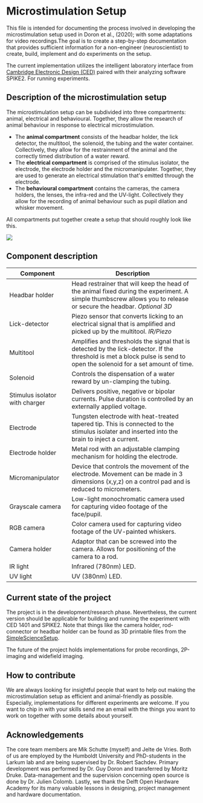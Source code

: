 # Microstimulation Setup
This file is intended for documenting the process involved in developing the microstimulation setup used in Doron et al., (2020); with some adaptations for video recordings.The goal is to create a step-by-step documentation that provides sufficient information for a non-engineer (neuroscientist) to create, build, implement and do experiments on the setup. 

The current implementation utilizes the intelligent laboratory interface from [Cambridge Electronic Design (CED)](https://ced.co.uk/products/spkovin) paired with their analyzing software SPIKE2. For running experiments.

## Description of the microstimulation setup
The microstimulation setup can be subdivided into three compartments: animal, electrical and behavioural. Together, they allow the research of animal behaviour in response to electrical microstimulation.

* The **animal compartment** consists of the headbar holder, the lick detector, the multitool, the solenoid, the tubing and the water container. Collectively, they allow for the restrainment of the animal and the correctly timed distribution of a water reward.
* The **electrical compartment** is comprised of the stimulus isolator, the electrode, the electrode holder and the micromanipulater. Together, they are used to generate an electrical stimulation that's emitted through the electrode.
* The **behavioural compartment** contains the cameras, the camera holders, the lenses, the infra-red and the UV-light. Collectively they allow for the recording of animal behaviour such as pupil dilation and whisker movement.

All compartments put together create a setup that should roughly look like this. 

![](https://i.imgur.com/2MDle4r.jpg)

## Component description
|Component|Description |
|--------|-------|
|Headbar holder| Head restrainer that will keep the head of the animal fixed during the experiment. A simple thumbscrew allows you to release or secure the headbar. *Optional 3D*|
|Lick-detector| Piezo sensor that converts licking to an electrical signal that is amplified and picked up by the multitool. *IR/Piezo*|
|Multitool| Amplifies and thresholds the signal that is detected by the lick-detector. If the threshold is met a block pulse is send to open the solenoid for a set amount of time.|
|Solenoid| Controls the dispensation of a water reward by un-clamping the tubing.|
|Stimulus isolator with charger| Delivers positive, negative or bipolar currents. Pulse duration is controlled by an externally applied voltage.|
|Electrode| Tungsten electrode with heat-treated tapered tip. This is connected to the stimulus isolater and inserted into the brain to inject a current.|
|Electrode holder| Metal rod with an adjustable clamping mechanism for holding the electrode.|
|Micromanipulator| Device that controls the movement of the electrode. Movement can be made in 3 dimensions (x,y,z) on a control pad and is reduced to micrometers.|
|Grayscale camera| Low-light monochromatic camera used for capturing video footage of the face/pupil.|
|RGB camera| Color camera used for capturing video footage of the UV-painted whiskers.|
|Camera holder| Adaptor that can be screwed into the camera. Allows for positioning of the camera to a rod.|
|IR light| Infrared (780nm) LED.|
|UV light| UV (380nm) LED.|

## Current state of the project
The project is in the development/research phase. Nevertheless, the current version should be applicable for building and running the experiment with CED 1401 and SPIKE2. Note that things like the camera holder, rod-connector or headbar holder can be found as 3D printable files from the [SimpleScienceSetup](https://github.com/mik-schutte/SimpleScienceSetup).

The future of the project holds implementations for probe recordings, 2P-imaging and widefield imaging.

## How to contribute 
We are always looking for insightful people that want to help out making the microstimulation setup as efficient and animal-friendly as possible. Especially, implementations for different experiments are welcome. If you want to chip in with your skills send me an email with the things you want to work on together with some details about yourself.

## Acknowledgements
The core team members are Mik Schutte (myself) and Jelte de Vries. Both of us are employed by the Humboldt University and PhD-students in the Larkum lab and are being supervised by Dr. Robert Sachdev. Primary development was performed by Dr. Guy Doron and transferred by Moritz Druke. Data-management and the supervision concerning open source is done by Dr. Julien Colomb. Lastly, we thank the Delft Open Hardware Academy for its many valuable lessons in designing, project management and hardware documentation.
